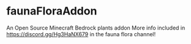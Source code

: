 # faunaFloraAddon
An Open Source Minecraft Bedrock plants addon
More info included in https://discord.gg/Hg3HaNX679 in the fauna flora channel!
